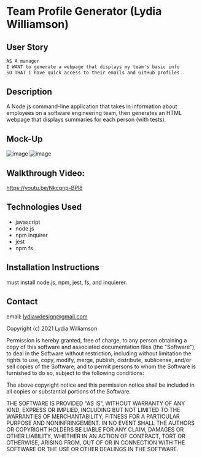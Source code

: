 # Team Profile Generator (Lydia Williamson)

## User Story

```md
AS A manager
I WANT to generate a webpage that displays my team's basic info
SO THAT I have quick access to their emails and GitHub profiles
```

## Description
A Node.js command-line application that takes in information about employees on a software engineering team, then generates an HTML webpage that displays summaries for each person (with tests).

## Mock-Up
![image](https://user-images.githubusercontent.com/87274229/136132139-94c4526d-f1e0-4db7-b739-148ed05f880d.png)
![image](https://user-images.githubusercontent.com/87274229/136132320-de5e0db3-f083-4425-b9ec-cb4bc176769c.png)



## Walkthrough Video: 
https://youtu.be/Nkcqnp-BPl8


## Technologies Used

 - javascript 
 - node.js
 - npm inquirer
 - jest
 - npm fs

## Installation Instructions
must install node.js, npm, jest, fs, and inquierer. 


## Contact

email: lydiawdesign@gmail.com

Copyright (c) 2021 Lydia Williamson

Permission is hereby granted, free of charge, to any person obtaining
a copy of this software and associated documentation files (the
"Software"), to deal in the Software without restriction, including
without limitation the rights to use, copy, modify, merge, publish,
distribute, sublicense, and/or sell copies of the Software, and to
permit persons to whom the Software is furnished to do so, subject to
the following conditions:

The above copyright notice and this permission notice shall be
included in all copies or substantial portions of the Software.

THE SOFTWARE IS PROVIDED "AS IS", WITHOUT WARRANTY OF ANY KIND,
EXPRESS OR IMPLIED, INCLUDING BUT NOT LIMITED TO THE WARRANTIES OF
MERCHANTABILITY, FITNESS FOR A PARTICULAR PURPOSE AND
NONINFRINGEMENT. IN NO EVENT SHALL THE AUTHORS OR COPYRIGHT HOLDERS BE
LIABLE FOR ANY CLAIM, DAMAGES OR OTHER LIABILITY, WHETHER IN AN ACTION
OF CONTRACT, TORT OR OTHERWISE, ARISING FROM, OUT OF OR IN CONNECTION
WITH THE SOFTWARE OR THE USE OR OTHER DEALINGS IN THE SOFTWARE.

